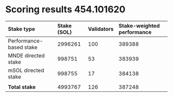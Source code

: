 # Scoring results 454.101620

| Stake type              | Stake (SOL) | Validators | Stake-weighted performance |
|:------------------------|:------------|:-----------|:---------------------------|
| Performance-based stake | 2996261     | 100        | 389388                     |
| MNDE directed stake     | 998751      | 53         | 383939                     |
| mSOL directed stake     | 998755      | 17         | 384138                     |
|                         |             |            |                            |
| **Total stake**         | 4993767     | 126        | 387248                     |
